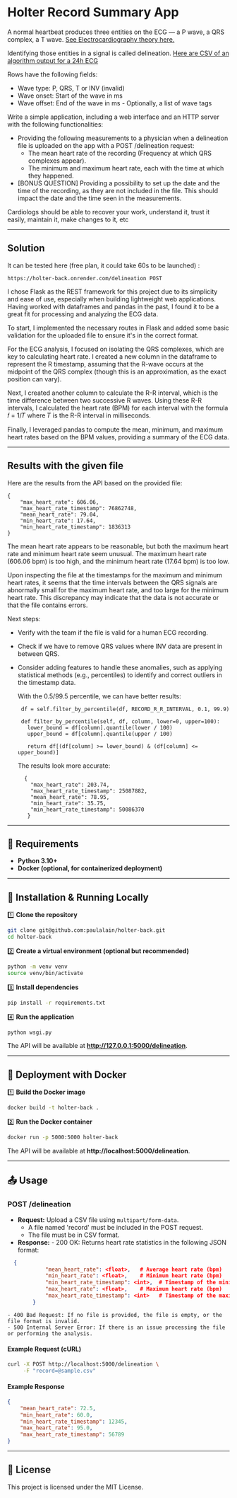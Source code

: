 # Holter Record Summary App

A normal heartbeat produces three entities on the ECG — a P wave, a QRS complex, a T wave.
[See Electrocardiography theory here.](https://en.wikipedia.org/wiki/Electrocardiography#Theory)

Identifying those entities in a signal is called delineation.
[Here are CSV of an algorithm output for a 24h ECG](https://cardiologs-public.s3.amazonaws.com/python-interview/record.csv)

Rows have the following fields:
   - Wave type: P, QRS, T or INV (invalid)
   - Wave onset: Start of the wave in ms
   - Wave offset: End of the wave in ms
    - Optionally, a list of wave tags

Write a simple application, including a web interface and an HTTP server with the following
functionalities:
- Providing the following measurements to a physician when a delineation file is uploaded on the app with a POST /delineation request:
    - The mean heart rate of the recording (Frequency at which QRS complexes appear).
    - The minimum and maximum heart rate, each with the time at which they happened.
- [BONUS QUESTION] Providing a possibility to set up the date and the time of the recording, as they are not included in the file. This should impact the date and the time seen in the measurements.

Cardiologs should be able to recover your work, understand it, trust it easily, maintain it, make changes to it, etc

---

## Solution

It can be tested here (free plan, it could take 60s to be launched) : 

`https://holter-back.onrender.com/delineation POST`

I chose Flask as the REST framework for this project due to its simplicity and ease of use, especially when building lightweight web applications. Having worked with dataframes and pandas in the past, I found it to be a great fit for processing and analyzing the ECG data.

To start, I implemented the necessary routes in Flask and added some basic validation for the uploaded file to ensure it's in the correct format.

For the ECG analysis, I focused on isolating the QRS complexes, which are key to calculating heart rate. I created a new column in the dataframe to represent the R timestamp, assuming that the R-wave occurs at the midpoint of the QRS complex (though this is an approximation, as the exact position can vary).

Next, I created another column to calculate the R-R interval, which is the time difference between two successive R waves. Using these R-R intervals, I calculated the heart rate (BPM) for each interval with the formula 𝑓 = 1/𝑇 where 𝑇 is the R-R interval in milliseconds.

Finally, I leveraged pandas to compute the mean, minimum, and maximum heart rates based on the BPM values, providing a summary of the ECG data.

---

## Results with the given file

Here are the results from the API based on the provided file:

```
{
    "max_heart_rate": 606.06,
    "max_heart_rate_timestamp": 76862748,
    "mean_heart_rate": 79.04,
    "min_heart_rate": 17.64,
    "min_heart_rate_timestamp": 1836313
}
```

The mean heart rate appears to be reasonable, but both the maximum heart rate and minimum heart rate seem unusual. The maximum heart rate (606.06 bpm) is too high, and the minimum heart rate (17.64 bpm) is too low.

Upon inspecting the file at the timestamps for the maximum and minimum heart rates, it seems that the time intervals between the QRS signals are abnormally small for the maximum heart rate, and too large for the minimum heart rate. This discrepancy may indicate that the data is not accurate or that the file contains errors.

Next steps:

- Verify with the team if the file is valid for a human ECG recording.
- Check if we have to remove QRS values where INV data are present in between QRS.
- Consider adding features to handle these anomalies, such as applying statistical methods (e.g., percentiles) to identify and correct outliers in the timestamp data.

  With the 0.5/99.5 percentile, we can have better results:

  ```
   df = self.filter_by_percentile(df, RECORD_R_R_INTERVAL, 0.1, 99.9)

   def filter_by_percentile(self, df, column, lower=0, upper=100):
     lower_bound = df[column].quantile(lower / 100)
     upper_bound = df[column].quantile(upper / 100)
     
     return df[(df[column] >= lower_bound) & (df[column] <= upper_bound)]
  ```

  The results look more accurate:

   ```
     {
       "max_heart_rate": 203.74,
       "max_heart_rate_timestamp": 25087882,
       "mean_heart_rate": 78.95,
       "min_heart_rate": 35.75,
       "min_heart_rate_timestamp": 50086370
      }
   ```
---

## 📌 Requirements
- **Python 3.10+**
- **Docker (optional, for containerized deployment)**

---

## 🔧 Installation & Running Locally

1️⃣ **Clone the repository**
```sh
git clone git@github.com:paulalain/holter-back.git
cd holter-back
```

2️⃣ **Create a virtual environment (optional but recommended)**
```sh
python -m venv venv
source venv/bin/activate
```

3️⃣ **Install dependencies**
```sh
pip install -r requirements.txt
```

4️⃣ **Run the application**
```sh
python wsgi.py
```

The API will be available at **http://127.0.0.1:5000/delineation**.

---

## 🚀 Deployment with Docker

1️⃣ **Build the Docker image**
```sh
docker build -t holter-back .
```

2️⃣ **Run the Docker container**
```sh
docker run -p 5000:5000 holter-back
```

The API will be available at **http://localhost:5000/delineation**.

---

## 📤 Usage

### **POST /delineation**
- **Request:** Upload a CSV file using `multipart/form-data`.
    - A file named 'record' must be included in the POST request.
    - The file must be in CSV format.
- **Response:** 
        - 200 OK: Returns heart rate statistics in the following JSON format:
```json
  {
            "mean_heart_rate": <float>,   # Average heart rate (bpm)
            "min_heart_rate": <float>,    # Minimum heart rate (bpm)
            "min_heart_rate_timestamp": <int>,  # Timestamp of the minimum heart rate
            "max_heart_rate": <float>,    # Maximum heart rate (bpm)
            "max_heart_rate_timestamp": <int>   # Timestamp of the maximum heart rate
        }
```
    - 400 Bad Request: If no file is provided, the file is empty, or the file format is invalid.
    - 500 Internal Server Error: If there is an issue processing the file or performing the analysis.

#### **Example Request (cURL)**
```sh
curl -X POST http://localhost:5000/delineation \
     -F "record=@sample.csv"
```

#### **Example Response**
```json
{
    "mean_heart_rate": 72.5,
    "min_heart_rate": 60.0,
    "min_heart_rate_timestamp": 12345,
    "max_heart_rate": 95.0,
    "max_heart_rate_timestamp": 56789
}
```

---

## 📜 License
This project is licensed under the MIT License.

